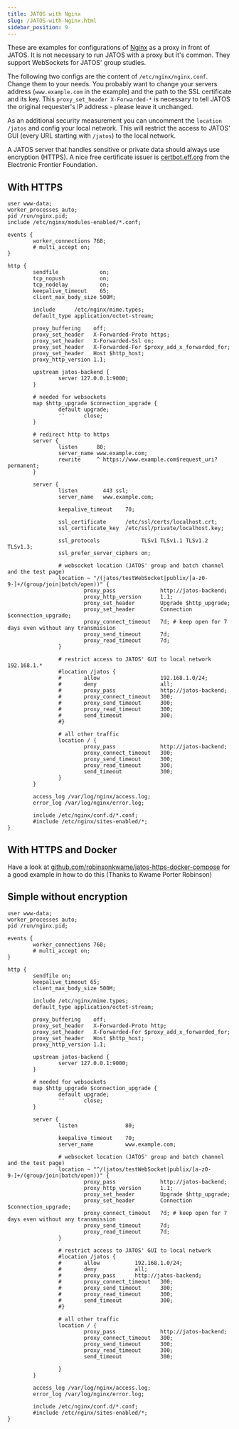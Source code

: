 ```yaml
---
title: JATOS with Nginx
slug: /JATOS-with-Nginx.html
sidebar_position: 9
---
```


These are examples for configurations of [Nginx](https://www.nginx.com/) as a proxy in front of JATOS. It is not necessary to run JATOS with a proxy but it's common. They support WebSockets for JATOS' group studies. 

The following two configs are the content of `/etc/nginx/nginx.conf`. Change them to your needs. You probably want to change your servers address (`www.example.com` in the example) and the path to the SSL certificate and its key. This `proxy_set_header X-Forwarded-*` is necessary to tell JATOS the original requester's IP address - please leave it unchanged.

As an additional security measurement you can uncomment the `location /jatos` and config your local network. This will restrict the access to JATOS' GUI (every URL starting with `/jatos`) to the local network.

A JATOS server that handles sensitive or private data should always use encryption (HTTPS). A nice free certificate issuer is [certbot.eff.org](https://certbot.eff.org/) from the Electronic Frontier Foundation.


## With HTTPS

~~~ shell
user www-data;
worker_processes auto;
pid /run/nginx.pid;
include /etc/nginx/modules-enabled/*.conf;

events {
        worker_connections 768;
        # multi_accept on;
}

http {
        sendfile             on;
        tcp_nopush           on;
        tcp_nodelay          on;
        keepalive_timeout    65;
        client_max_body_size 500M;

        include      /etc/nginx/mime.types;
        default_type application/octet-stream;

        proxy_buffering    off;
        proxy_set_header   X-Forwarded-Proto https;
        proxy_set_header   X-Forwarded-Ssl on;
        proxy_set_header   X-Forwarded-For $proxy_add_x_forwarded_for;
        proxy_set_header   Host $http_host;
        proxy_http_version 1.1;

        upstream jatos-backend {
                server 127.0.0.1:9000;
        }

        # needed for websockets
        map $http_upgrade $connection_upgrade {
                default upgrade;
                ''      close;
        }

        # redirect http to https
        server {
                listen      80;
                server_name www.example.com;
                rewrite     ^ https://www.example.com$request_uri? permanent;
        }

        server {
                listen        443 ssl;
                server_name   www.example.com;

                keepalive_timeout    70;

                ssl_certificate      /etc/ssl/certs/localhost.crt;
                ssl_certificate_key  /etc/ssl/private/localhost.key;

                ssl_protocols             TLSv1 TLSv1.1 TLSv1.2 TLSv1.3;
                ssl_prefer_server_ciphers on;

                # websocket location (JATOS' group and batch channel and the test page)
                location ~ "/(jatos/testWebSocket|publix/[a-z0-9-]+/(group/join|batch/open))" {
                        proxy_pass              http://jatos-backend;
                        proxy_http_version      1.1;
                        proxy_set_header        Upgrade $http_upgrade;
                        proxy_set_header        Connection $connection_upgrade;
                        proxy_connect_timeout   7d; # keep open for 7 days even without any transmission
                        proxy_send_timeout      7d;
                        proxy_read_timeout      7d;
                }

                # restrict access to JATOS' GUI to local network 192.168.1.*
                #location /jatos {
                #       allow                   192.168.1.0/24;
                #       deny                    all;
                #       proxy_pass              http://jatos-backend;
                #       proxy_connect_timeout   300;
                #       proxy_send_timeout      300;
                #       proxy_read_timeout      300;
                #       send_timeout            300;
                #}

                # all other traffic
                location / {
                        proxy_pass              http://jatos-backend;
                        proxy_connect_timeout   300;
                        proxy_send_timeout      300;
                        proxy_read_timeout      300;
                        send_timeout            300;
                }
        }

        access_log /var/log/nginx/access.log;
        error_log /var/log/nginx/error.log;

        include /etc/nginx/conf.d/*.conf;
        #include /etc/nginx/sites-enabled/*;
}
~~~


## With HTTPS and Docker

Have a look at [github.com/robinsonkwame/jatos-https-docker-compose](https://github.com/robinsonkwame/jatos-https-docker-compose) for a good example in how to do this (Thanks to Kwame Porter Robinson)


## Simple without encryption

~~~ shell
user www-data;
worker_processes auto;
pid /run/nginx.pid;

events {
        worker_connections 768;
        # multi_accept on;
}

http {
        sendfile on;
        keepalive_timeout 65;
        client_max_body_size 500M;

        include /etc/nginx/mime.types;
        default_type application/octet-stream;

        proxy_buffering    off;
        proxy_set_header   X-Forwarded-Proto http;
        proxy_set_header   X-Forwarded-For $proxy_add_x_forwarded_for;
        proxy_set_header   Host $http_host;
        proxy_http_version 1.1;

        upstream jatos-backend {
                server 127.0.0.1:9000;
        }

        # needed for websockets
        map $http_upgrade $connection_upgrade {
                default upgrade;
                ''      close;
        }

        server {
                listen               80;

                keepalive_timeout    70;
                server_name          www.example.com;

                # websocket location (JATOS' group and batch channel and the test page)
                location ~ "^/(jatos/testWebSocket|publix/[a-z0-9-]+/(group/join|batch/open))" {
                        proxy_pass              http://jatos-backend;
                        proxy_http_version      1.1;
                        proxy_set_header        Upgrade $http_upgrade;
                        proxy_set_header        Connection $connection_upgrade;
                        proxy_connect_timeout   7d; # keep open for 7 days even without any transmission
                        proxy_send_timeout      7d;
                        proxy_read_timeout      7d;
                }

                # restrict access to JATOS' GUI to local network
                #location /jatos {
                #       allow           192.168.1.0/24;
                #       deny            all;
                #       proxy_pass      http://jatos-backend;
                #       proxy_connect_timeout   300;
                #       proxy_send_timeout      300;
                #       proxy_read_timeout      300;
                #       send_timeout            300;
                #}

                # all other traffic
                location / {
                        proxy_pass              http://jatos-backend;
                        proxy_connect_timeout   300;
                        proxy_send_timeout      300;
                        proxy_read_timeout      300;
                        send_timeout            300;

                }
        }

        access_log /var/log/nginx/access.log;
        error_log /var/log/nginx/error.log;

        include /etc/nginx/conf.d/*.conf;
        #include /etc/nginx/sites-enabled/*;
}
~~~
